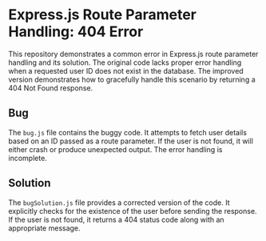 # Express.js Route Parameter Handling: 404 Error

This repository demonstrates a common error in Express.js route parameter handling and its solution. The original code lacks proper error handling when a requested user ID does not exist in the database.  The improved version demonstrates how to gracefully handle this scenario by returning a 404 Not Found response.

## Bug

The `bug.js` file contains the buggy code. It attempts to fetch user details based on an ID passed as a route parameter. If the user is not found, it will either crash or produce unexpected output. The error handling is incomplete.

## Solution

The `bugSolution.js` file provides a corrected version of the code. It explicitly checks for the existence of the user before sending the response. If the user is not found, it returns a 404 status code along with an appropriate message.
